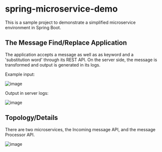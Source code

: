 # spring-microservice-demo

This is a sample project to demonstrate a simplified microservice environment in Spring Boot. 

## The Message Find/Replace Application

The application accepts a message as well as as keyword and a 'substitution word' through its REST API. On the server side, the message is transformed and output is generated in its logs.

Example input: 

![image](https://user-images.githubusercontent.com/16928672/137635742-f1c22437-6697-4895-a0f4-962e002f54d7.png)

Output in server logs:

![image](https://user-images.githubusercontent.com/16928672/137635751-b0276fb8-4014-45eb-a486-f987a621ee0c.png)


## Topology/Details

There are two microservices, the Incoming message API, and the message Processor API.

![image](https://user-images.githubusercontent.com/16928672/137635708-0dd7931c-2325-4ae5-82f9-7bcb97e7ad14.png)

